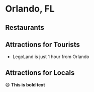 # Orlando, FL

## Restaurants

## Attractions for Tourists

- LegoLand is just 1 hour from Orlando

## Attractions for Locals 

:smile: **This is bold text**

